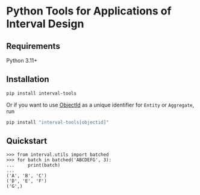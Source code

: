 # Python Tools for Applications of Interval Design

## Requirements

Python 3.11+

## Installation

```sh
pip install interval-tools
```

Or if you want to use
[ObjectId](https://www.mongodb.com/docs/manual/reference/bson-types/#objectid)
as a unique identifier for `Entity` or `Aggregate`, run

```sh
pip install "interval-tools[objectid]"
```

## Quickstart

```pycon
>>> from interval.utils import batched
>>> for batch in batched('ABCDEFG', 3):
...     print(batch)
...
('A', 'B', 'C')
('D', 'E', 'F')
('G',)
```
